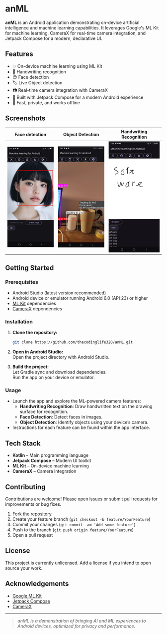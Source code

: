 # anML

**anML** is an Android application demonstrating on-device artificial intelligence and machine learning capabilities. It leverages Google's ML Kit for machine learning, CameraX for real-time camera integration, and Jetpack Compose for a modern, declarative UI.

## Features

- ✨ On-device machine learning using ML Kit
- 📝 Handwriting recognition
- 😊 Face detection
- 🏷️ Live Object detection
- 📷 Real-time camera integration with CameraX
- 📱 Built with Jetpack Compose for a modern Android experience
- 🚀 Fast, private, and works offline

## Screenshots

| Face detection                                  | Object Detection                                    | Handwriting Recognition                                  |
|-------------------------------------------------|-----------------------------------------------------|----------------------------------------------------------|
| ![Face detection](screenshots/face_detect.webp) | ![Object detection](screenshots/object_detect.webp) | ![Handwriting recognition](screenshots/hand_written.png) |

## Getting Started

### Prerequisites

- Android Studio (latest version recommended)
- Android device or emulator running Android 6.0 (API 23) or higher
- [ML Kit](https://developers.google.com/ml-kit) dependencies
- [CameraX](https://developer.android.com/training/camerax) dependencies

### Installation

1. **Clone the repository:**
   ```sh
   git clone https://github.com/thecodinglife320/anML.git
   ```
2. **Open in Android Studio:**  
   Open the project directory with Android Studio.

3. **Build the project:**  
   Let Gradle sync and download dependencies.  
   Run the app on your device or emulator.

### Usage

- Launch the app and explore the ML-powered camera features:
  - **Handwriting Recognition**: Draw handwritten text on the drawing surface for recognition.
  - **Face Detection**: Detect faces in images.
  - **Object Detection**: Identify objects using your device’s camera.
- Instructions for each feature can be found within the app interface.

## Tech Stack

- **Kotlin** – Main programming language
- **Jetpack Compose** – Modern UI toolkit
- **ML Kit** – On-device machine learning
- **CameraX** – Camera integration

## Contributing

Contributions are welcome! Please open issues or submit pull requests for improvements or bug fixes.

1. Fork the repository
2. Create your feature branch (`git checkout -b feature/YourFeature`)
3. Commit your changes (`git commit -am 'Add some feature'`)
4. Push to the branch (`git push origin feature/YourFeature`)
5. Open a pull request

## License

This project is currently unlicensed. Add a license if you intend to open source your work.

## Acknowledgements

- [Google ML Kit](https://developers.google.com/ml-kit)
- [Jetpack Compose](https://developer.android.com/jetpack/compose)
- [CameraX](https://developer.android.com/training/camerax)

---

> *anML is a demonstration of bringing AI and ML experiences to Android devices, optimized for privacy and performance.*
